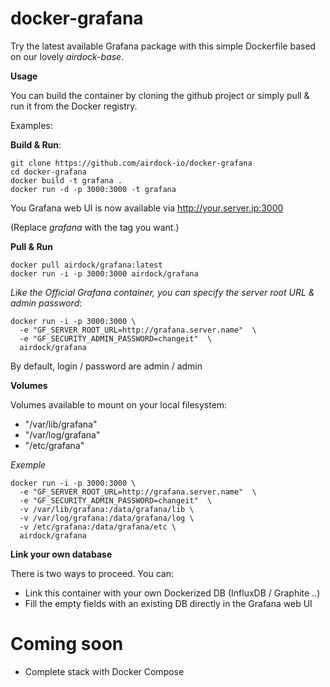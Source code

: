 # docker-grafana

Try the latest available Grafana package with this simple Dockerfile based on our lovely _airdock-base_.

**Usage**

You can build the container by cloning the github project or simply pull & run it from the Docker registry.

Examples:

**Build & Run**:
```
git clone https://github.com/airdock-io/docker-grafana
cd docker-grafana
docker build -t grafana .
docker run -d -p 3000:3000 -t grafana
```
You Grafana web UI is now available via http://your.server.ip:3000

(Replace _grafana_ with the tag you want.)


**Pull & Run**
```
docker pull airdock/grafana:latest
docker run -i -p 3000:3000 airdock/grafana
````

_Like the Official Grafana container, you can specify the server root URL & admin password_:

```
docker run -i -p 3000:3000 \
  -e "GF_SERVER_ROOT_URL=http://grafana.server.name"  \
  -e "GF_SECURITY_ADMIN_PASSWORD=changeit"  \
  airdock/grafana
```
By default, login / password are admin / admin

**Volumes**

Volumes available to mount on your local filesystem:

 - "/var/lib/grafana"
 - "/var/log/grafana"
 - "/etc/grafana"
 
_Exemple_
```
docker run -i -p 3000:3000 \
  -e "GF_SERVER_ROOT_URL=http://grafana.server.name"  \
  -e "GF_SECURITY_ADMIN_PASSWORD=changeit"  \
  -v /var/lib/grafana:/data/grafana/lib \
  -v /var/log/grafana:/data/grafana/log \
  -v /etc/grafana:/data/grafana/etc \
  airdock/grafana
```


**Link your own database**

There is two ways to proceed. You can:
 - Link this container with your own Dockerized DB (InfluxDB / Graphite ..)
 - Fill the empty fields with an existing DB directly in the Grafana web UI

# Coming soon

 - Complete stack with Docker Compose
